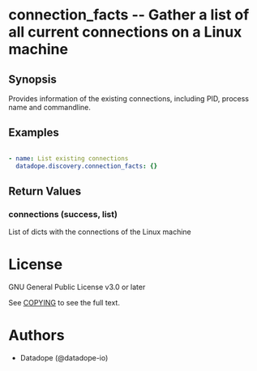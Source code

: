 # connection_facts -- Gather a list of all current connections on a Linux machine

## Synopsis

Provides information of the existing connections, including PID, process name and commandline.

## Examples

```yaml

- name: List existing connections
  datadope.discovery.connection_facts: {}

```

## Return Values

### connections (success, list)
List of dicts with the connections of the Linux machine

# License

GNU General Public License v3.0 or later

See [COPYING](../../COPYING) to see the full text.

# Authors

- Datadope (@datadope-io)

